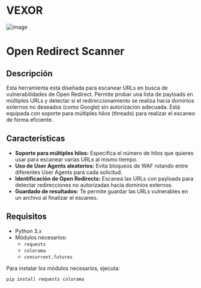 # VEXOR

![image](https://github.com/user-attachments/assets/6a341460-619b-4936-bd17-5c6a5bde7d80)


# Open Redirect Scanner 

## Descripción

Esta herramienta está diseñada para escanear URLs en busca de vulnerabilidades de Open Redirect. Permite probar una lista de payloads en múltiples URLs y detectar si el redireccionamiento se realiza hacia dominios externos no deseados (como Google) sin autorización adecuada. Está equipada con soporte para múltiples hilos (threads) para realizar el escaneo de forma eficiente.

## Características

- **Soporte para múltiples hilos:** Especifica el número de hilos que quieres usar para escanear varias URLs al mismo tiempo.
- **Uso de User Agents aleatorios:** Evita bloqueos de WAF rotando entre diferentes User Agents para cada solicitud.
- **Identificación de Open Redirects:** Escanea las URLs con payloads para detectar redirecciones no autorizadas hacia dominios externos.
- **Guardado de resultados:** Te permite guardar las URLs vulnerables en un archivo al finalizar el escaneo.

## Requisitos

- Python 3.x
- Módulos necesarios:
  - `requests`
  - `colorama`
  - `concurrent.futures`

Para instalar los módulos necesarios, ejecuta:

```bash
pip install requests colorama


